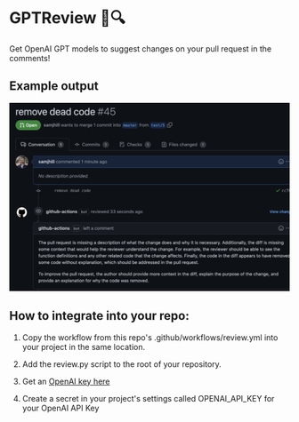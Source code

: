 # GPTReview 🤖🔍

Get OpenAI GPT models to suggest changes on your pull request in the comments!

## Example output

![example review](./images/example.png)

## How to integrate into your repo:

1. Copy the workflow from this repo's .github/workflows/review.yml into your project in the same location.


2. Add the review.py script to the root of your repository.


3. Get an [OpenAI key here](https://openai.com/api/)


4. Create a secret in your project's settings called OPENAI_API_KEY for your OpenAI API Key
